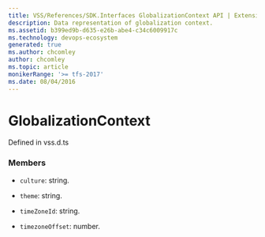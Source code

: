 ```yaml
---
title: VSS/References/SDK.Interfaces GlobalizationContext API | Extensions for Azure DevOps Services
description: Data representation of globalization context.
ms.assetid: b399ed9b-d635-e26b-abe4-c34c6009917c
ms.technology: devops-ecosystem
generated: true
ms.author: chcomley
author: chcomley
ms.topic: article
monikerRange: '>= tfs-2017'
ms.date: 08/04/2016
---
```


# GlobalizationContext

Defined in vss.d.ts



### Members

* `culture`: string. 

* `theme`: string. 

* `timeZoneId`: string. 

* `timezoneOffset`: number. 

